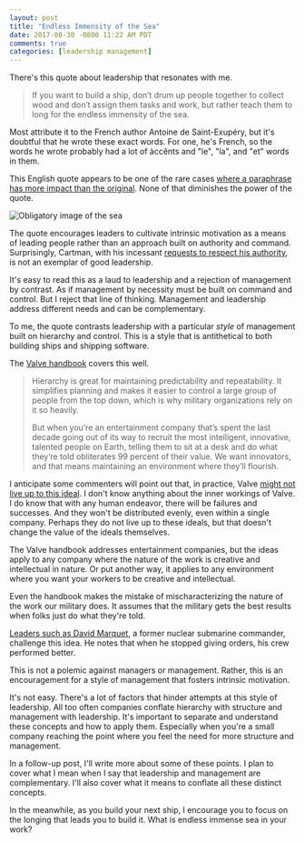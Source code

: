 ```yaml
---
layout: post
title: "Endless Immensity of the Sea"
date: 2017-08-30 -0800 11:22 AM PDT
comments: true
categories: [leadership management]
---
```


There's this quote about leadership that resonates with me.

> If you want to build a ship, don’t drum up people together to collect wood and don’t assign them tasks and work, but rather teach them to long for the endless immensity of the sea.

Most attribute it to the French author Antoine de Saint-Exupéry, but it's doubtful that he wrote these exact words. For one, he's French, so the words he wrote probably had a lot of àccênts and "le", "la", and "et" words in them.

This English quote appears to be one of the rare cases [where a paraphrase has more impact than the original](https://quoteinvestigator.com/2015/08/25/sea/). None of that diminishes the power of the quote.

![Obligatory image of the sea](https://user-images.githubusercontent.com/19977/29899178-c2771a0a-8d9e-11e7-9168-52682a4b3e93.png)

The quote encourages leaders to cultivate intrinsic motivation as a means of leading people rather than an approach built on authority and command. Surprisingly, Cartman, with his incessant [requests to respect his authority](https://www.youtube.com/watch?v=PaKjRMMU9HI), is not an exemplar of good leadership.

It's easy to read this as a laud to leadership and a rejection of  management by contrast. As if management by necessity must be built on command and control. But I reject that line of thinking. Management and leadership address different needs and can be complementary.

To me, the quote contrasts leadership with a particular _style_ of management built on hierarchy and control. This is a style that is antithetical to both building ships and shipping software.

The [Valve handbook](http://www.valvesoftware.com/company/Valve_Handbook_LowRes.pdf) covers this well.

> Hierarchy is great for maintaining predictability and repeatability. It simplifies planning and makes it easier to
control a large group of people from the top down, which is why military organizations rely on it so heavily.
>
> But when you’re an entertainment company that’s spent the last decade going out of its way to recruit the most
intelligent, innovative, talented people on Earth, telling them to sit at a desk and do what they’re told obliterates
99 percent of their value. We want innovators, and that means maintaining an environment where they’ll flourish.

I anticipate some commenters will point out that, in practice, Valve [might not live up to this ideal](http://www.develop-online.net/news/valve-s-perfect-hiring-hierarchy-has-hidden-management-clique-like-high-school/0115316). I don't know anything about the inner workings of Valve. I do know that with any human endeavor, there will be failures and successes. And they won't be distributed evenly, even within a single company. Perhaps they do not live up to these ideals, but that doesn't change the value of the ideals themselves.

The Valve handbook addresses entertainment companies, but the ideas apply to any company where the nature of the work is creative and intellectual in nature. Or put another way, it applies to any environment where you want your workers to be creative and intellectual.

Even the handbook makes the mistake of mischaracterizing the nature of the work our military does. It assumes that the military gets the best results when folks just do what they're told.

[Leaders such as David Marquet](https://www.youtube.com/watch?v=DLRH5J_93LQ), a former nuclear submarine commander, challenge this idea. He notes that when he stopped giving orders, his crew performed better.

This is not a polemic against managers or management. Rather, this is an encouragement for a style of management that fosters intrinsic motivation.

It's not easy. There's a lot of factors that hinder attempts at this style of leadership. All too often companies conflate hierarchy with structure and management with leadership. It's important to separate and understand these concepts and how to apply them. Especially when you're a small company reaching the point where you feel the need for more structure and management.

In a follow-up post, I'll write more about some of these points. I plan to cover what I mean when I say that leadership and management are complementary. I'll also cover what it means to conflate all these distinct concepts.

In the meanwhile, as you build your next ship, I encourage you to focus on the longing that leads you to build it. What is endless immense sea in your work?

